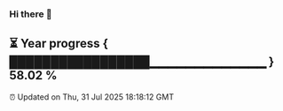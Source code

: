 ### Hi there 👋
⏳ Year progress { █████████████████▁▁▁▁▁▁▁▁▁▁▁▁▁ } 58.02 %
---
⏰ Updated on Thu, 31 Jul 2025 18:18:12 GMT

